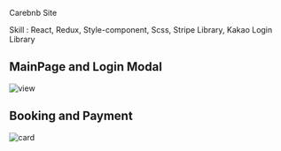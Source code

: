 Carebnb Site 

Skill : React, Redux, Style-component, Scss, Stripe Library, Kakao Login Library 

## MainPage and Login Modal
![view](https://user-images.githubusercontent.com/67889991/127451693-87502cd4-640b-46ae-9df6-4d73943cbd66.gif)


## Booking and Payment 
![card](https://user-images.githubusercontent.com/67889991/127451705-81623aea-b085-428b-9bc0-4ee5b72ec2d5.gif)
